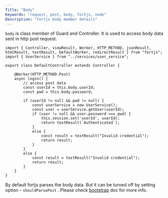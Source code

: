```yaml
---
Title: "Body"
Keywords: "request, post, body, fortjs, node"
Description: "fortjs body member details"
---
```


`body` is class member of  Guard and Controller. It is used to access body data sent in http post request. 

```
import { Controller, viewResult, Worker, HTTP_METHOD, jsonResult, htmlResult, textResult, DefaultWorker, redirectResult } from "fortjs";
import { UserService } from "../services/user_service";

export class DefaultController extends Controller {

    @Worker(HTTP_METHOD.Post)
    async login() {
        // access post data
        const userId = this.body.userId;
        const pwd = this.body.password;

        if (userId != null && pwd != null) {
            const userService = new UserService();
            const user = userService.getUser(userId);
            if (user != null && user.password === pwd) {
                this.session.set('userId', userId);
                return textResult(`Authenticated`);
            }
            else {
                const result = textResult("Invalid credential");
                return result;
            }
        }
        else {
            const result = textResult("Invalid credential");
            return result;
        }
    }
}
```

By default fortjs parses the body data. But it can be turned off by setting option - `shouldParsePost` . Please check [bootstrap](/tutorial/bootstrap) doc for more info.
